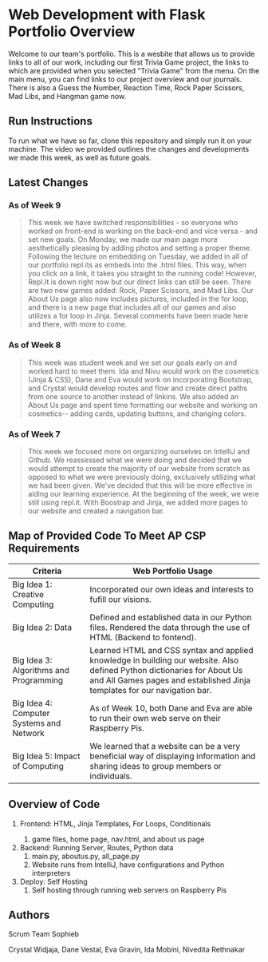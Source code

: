 # Web Development with Flask Portfolio Overview
Welcome to our team's portfolio. This is a wesbite that allows us to provide links to all of our work, including our first Trivia Game project, the links to which are provided when you selected "Trivia Game" from the menu. On the main menu, you can find links to our project overview and our journals. There is also a Guess the Number, Reaction Time, Rock Paper Scissors, Mad Libs, and Hangman game now. 

## Run Instructions
To run what we have so far, clone this repository and simply run it on your machine. The video we provided outlines the changes and developments we made this week, as well as future goals.

## Latest Changes

### As of Week 9
> This week we have switched responsibilities - so everyone who worked on front-end is working on the back-end and vice versa - and set new goals. On Monday, we made our main page more aesthetically pleasing by adding photos and setting a proper theme. Following the lecture on embedding on Tuesday, we added in all of our portfolio repl.its as embeds into the .html files. This way, when you click on a link, it takes you straight to the running code! However, Repl.It is down right now but our direct links can still be seen. There are two new games added: Rock, Paper Scissors, and Mad Libs. Our About Us page also now includes pictures, included in the for loop, and there is a new page that includes all of our games and also utilizes a for loop in Jinja. Several comments have been made here and there, with more to come. 

### As of Week 8
> This week was student week and we set our goals early on and worked hard to meet them. Ida and Nivu would work on the cosmetics (Jinja & CSS), Dane and Eva would work on incorporating Bootstrap, and Crystal would develop routes and flow and create direct paths from one source to another instead of linkins. We also added an About Us page and spent time formatting our website and working on cosmetics-- adding cards, updating buttons, and changing colors.  

### As of Week 7
> This week we focused more on organizing ourselves on IntelliJ and Github. We reassessed what we were doing and decided that we would attempt to create the majority of our website from scratch as opposed to what we were previously doing, exclusively utilizing what we had been given. We've decided that this will be more effective in aiding our learning experience. At the beginning of the week, we were still using repl.it. With Boostrap and Jinja, we added more pages to our website and created a navigation bar. 

## Map of Provided Code To Meet AP CSP Requirements
| Criteria | Web Portfolio Usage |
| --- | --- |
| Big Idea 1: Creative Computing | Incorporated our own ideas and interests to fufill our visions. |
| Big Idea 2: Data | Defined and established data in our Python files. Rendered the data through the use of HTML (Backend to fontend). |
| Big Idea 3: Algorithms and Programming | Learned HTML and CSS syntax and applied knowledge in building our website. Also defined Python dictionaries for About Us and All Games pages and established Jinja templates for our navigation bar. |
| Big Idea 4: Computer Systems and Network | As of Week 10, both Dane and Eva are able to run their own web serve on their Raspberry Pis. |
| Big Idea 5: Impact of Computing | We learned that a website can be a very beneficial way of displaying information and sharing ideas to group members or individuals. |

## Overview of Code
<ol>
<li>Frontend: HTML, Jinja Templates, For Loops, Conditionals</li>
<ol>
<li>game files, home page, nav.html, and about us page</li>
</ol>
<li>Backend: Running Server, Routes, Python data
<ol>
<li>main.py, aboutus.py, all_page.py</li>
<li>Website runs from IntelliJ, have configurations and Python interpreters</li>
</ol>
</li>
<li> Deploy: Self Hosting
<ol>
<li>Self hosting through running web servers on Raspberry Pis</li>
</ol>
</li>
</ol>

## Authors
Scrum Team Sophieb

  Crystal Widjaja, Dane Vestal, Eva Gravin, Ida Mobini, Nivedita Rethnakar
